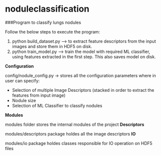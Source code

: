 # noduleclassification
###Program to classify lungs nodules

Follow the below steps to execute the program:
1. python build_dataset.py --> to extract feature descriptors from the input images and store them in HDF5 on disk. 
2. python train_model.py --> train the model with required ML classifier, using features extracted in the first step. This also saves model on disk.

**Configuration**

config/nodule_config.py -> stores all the configuration parameters where in user can specify:
- Selection of multiple Image Descriptors (stacked in order to extract the features from input image)
- Nodule size
- Selection of ML Classifier to classify nodules

**Modules**

modules folder stores the internal modules of the project
__Descriptors__

modules/descriptors package holdes all the image descriptors 
__IO__

modules/io package holdes classes responsible for IO operation on HDF5 files 


